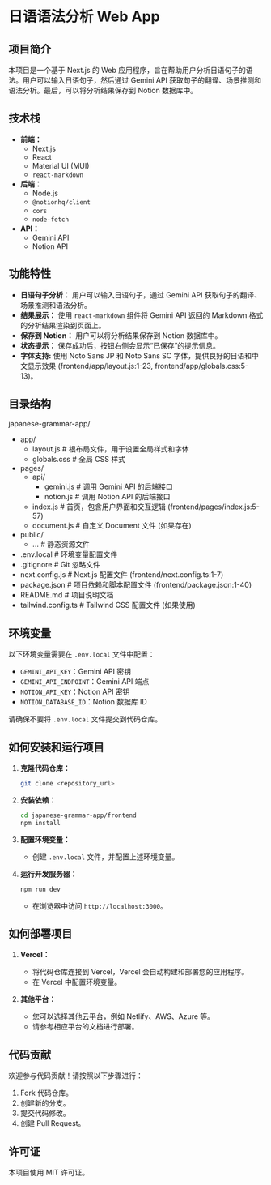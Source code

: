 # 日语语法分析 Web App

## 项目简介

本项目是一个基于 Next.js 的 Web 应用程序，旨在帮助用户分析日语句子的语法。用户可以输入日语句子，然后通过 Gemini API 获取句子的翻译、场景推测和语法分析。最后，可以将分析结果保存到 Notion 数据库中。

## 技术栈

*   **前端：**
    *   Next.js
    *   React
    *   Material UI (MUI)
    *   `react-markdown`
*   **后端：**
    *   Node.js
    *   `@notionhq/client`
    *   `cors`
    *   `node-fetch`
*   **API：**
    *   Gemini API
    *   Notion API

## 功能特性

*   **日语句子分析：** 用户可以输入日语句子，通过 Gemini API 获取句子的翻译、场景推测和语法分析。
*   **结果展示：** 使用 `react-markdown` 组件将 Gemini API 返回的 Markdown 格式的分析结果渲染到页面上。
*   **保存到 Notion：** 用户可以将分析结果保存到 Notion 数据库中。
*   **状态提示：** 保存成功后，按钮右侧会显示“已保存”的提示信息。
*   **字体支持:** 使用 Noto Sans JP 和 Noto Sans SC 字体，提供良好的日语和中文显示效果 (frontend/app/layout.js:1-23, frontend/app/globals.css:5-13)。

## 目录结构
japanese-grammar-app/
*   app/
    *   layout.js     # 根布局文件，用于设置全局样式和字体
    *   globals.css   # 全局 CSS 样式
*   pages/
    *   api/
        *   gemini.js   # 调用 Gemini API 的后端接口
        *   notion.js   # 调用 Notion API 的后端接口
    *   index.js      # 首页，包含用户界面和交互逻辑 (frontend/pages/index.js:5-57)
    *   document.js   # 自定义 Document 文件 (如果存在)
*   public/
    *   ...           # 静态资源文件
*   .env.local        # 环境变量配置文件
*   .gitignore        # Git 忽略文件
*   next.config.js    # Next.js 配置文件 (frontend/next.config.ts:1-7)
*   package.json      # 项目依赖和脚本配置文件 (frontend/package.json:1-40)
*   README.md         # 项目说明文档
*   tailwind.config.ts # Tailwind CSS 配置文件 (如果使用)

## 环境变量

以下环境变量需要在 `.env.local` 文件中配置：

*   `GEMINI_API_KEY`：Gemini API 密钥
*   `GEMINI_API_ENDPOINT`：Gemini API 端点
*   `NOTION_API_KEY`：Notion API 密钥
*   `NOTION_DATABASE_ID`：Notion 数据库 ID

请确保不要将 `.env.local` 文件提交到代码仓库。

## 如何安装和运行项目

1.  **克隆代码仓库：**

    ```bash
    git clone <repository_url>
    ```

2.  **安装依赖：**

    ```bash
    cd japanese-grammar-app/frontend
    npm install
    ```

3.  **配置环境变量：**

    *   创建 `.env.local` 文件，并配置上述环境变量。

4.  **运行开发服务器：**

    ```bash
    npm run dev
    ```

    *   在浏览器中访问 `http://localhost:3000`。

## 如何部署项目

1.  **Vercel：**

    *   将代码仓库连接到 Vercel，Vercel 会自动构建和部署您的应用程序。
    *   在 Vercel 中配置环境变量。

2.  **其他平台：**

    *   您可以选择其他云平台，例如 Netlify、AWS、Azure 等。
    *   请参考相应平台的文档进行部署。

## 代码贡献

欢迎参与代码贡献！请按照以下步骤进行：

1.  Fork 代码仓库。
2.  创建新的分支。
3.  提交代码修改。
4.  创建 Pull Request。

## 许可证

本项目使用 MIT 许可证。